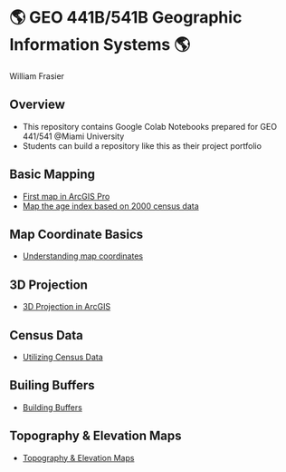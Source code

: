 # :earth_americas: GEO 441B/541B Geographic Information Systems :earth_americas:

William Frasier

## Overview
- This repository contains Google Colab Notebooks prepared for GEO 441/541 @Miami University
- Students can build a repository like this as their project portfolio

## Basic Mapping

- [First map in ArcGIS Pro](basic-mapping/week_01_assignment_template.ipynb)
- [Map the age index based on 2000 census data](basic-mapping/week_05_assignment_template.ipynb)

## Map Coordinate Basics

- [Understanding map coordinates](map-coordinates-basics/GEO441b_in_class_exercise_lat_lon_calc.ipynb)

## 3D Projection

- [3D Projection in ArcGIS](https://github.com/wfrasier1/gis-project-portfolio-geo441-541b/blob/c7973490dbb6c02c8dd5cdcfa6717e5c268c25e4/3D%20Projection%20in%20ArcGIS/week_11_assignment_template.ipynb)

## Census Data
- [Utilizing Census Data](https://github.com/wfrasier1/gis-project-portfolio-geo441-541b/blob/a68a4a6cb47b0be2bf490d77ba4d4368f7605b8f/Utilizing%20Census%20Data/week_12_assignment_template.ipynb)

## Builing Buffers
- [Building Buffers](https://github.com/wfrasier1/gis-project-portfolio-geo441-541b/blob/a68a4a6cb47b0be2bf490d77ba4d4368f7605b8f/Utilizing%20Census%20Data/week_12_assignment_template.ipynb)

## Topography & Elevation Maps
- [Topography & Elevation Maps](https://github.com/wfrasier1/gis-project-portfolio-geo441-541b/blob/a68a4a6cb47b0be2bf490d77ba4d4368f7605b8f/Utilizing%20Census%20Data/week_12_assignment_template.ipynb)
